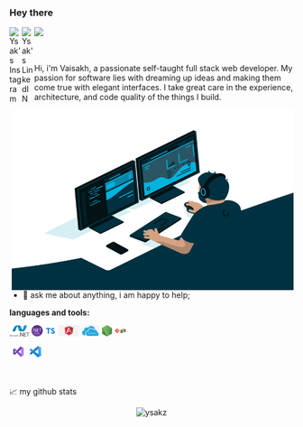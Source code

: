 ### Hey there 
<a href="https://www.instagram.com/ysakz/">
  <img align="left" alt="Ysak's Instagram" width="22px" src="https://raw.githubusercontent.com/hussainweb/hussainweb/main/icons/instagram.png" />
</a>

<a href="https://www.linkedin.com/in/vaisakh-mohanan/">
  <img align="left" alt="Ysak's LinkedIN" width="22px" src="https://raw.githubusercontent.com/peterthehan/peterthehan/master/assets/linkedin.svg" />
</a>

![](https://visitor-badge.glitch.me/badge?page_id=vaisakh-mohanan)

<br />

Hi, i'm Vaisakh, a passionate self-taught full stack web developer. My passion for software lies with dreaming up ideas and making them come true with elegant interfaces. I take great care in the experience, architecture, and code quality of the things I build.


  <img align="right" alt="GIF" src="https://github.com/vaisakh-mohanan/vaisakh-mohanan/blob/e9b72a68b6c0361875dd9321897f8cc5a4a2e979/code.gif" width="500" height="320" />
  
- 💬 ask me about anything, i am happy to help;

**languages and tools:**  


<code><img height="20" src="https://github.com/vaisakh-mohanan/vaisakh-mohanan/blob/7a1ce506dafce22cd10b012f5c0c1688a01192c8/Icons/dot-net-logo-png-3.png"></code>
<code><img height="20" src="https://github.com/vaisakh-mohanan/vaisakh-mohanan/blob/7a1ce506dafce22cd10b012f5c0c1688a01192c8/Icons/NET_Core_Logo.svg.png"></code>
<code><img height="20" src="https://github.com/vaisakh-mohanan/vaisakh-mohanan/blob/7a1ce506dafce22cd10b012f5c0c1688a01192c8/Icons/TS.png"></code>
<code><img height="20" src="https://github.com/vaisakh-mohanan/vaisakh-mohanan/blob/7a1ce506dafce22cd10b012f5c0c1688a01192c8/Icons/angular.png"></code>
<code><img height="20" src="https://github.com/vaisakh-mohanan/vaisakh-mohanan/blob/7a1ce506dafce22cd10b012f5c0c1688a01192c8/Icons/Azure.png"></code>
<code><img height="20" src="https://raw.githubusercontent.com/github/explore/80688e429a7d4ef2fca1e82350fe8e3517d3494d/topics/nodejs/nodejs.png"></code>
<code><img height="20" src="https://raw.githubusercontent.com/github/explore/80688e429a7d4ef2fca1e82350fe8e3517d3494d/topics/git/git.png"></code>

<code><img height="20" src="https://github.com/vaisakh-mohanan/vaisakh-mohanan/blob/b134f9c3fc45b6d1ac6baac4b3ebb6bd1604ba72/Icons/Visual-Studio-Logo.png"></code>
<code><img height="20" src="https://github.com/vaisakh-mohanan/vaisakh-mohanan/blob/b134f9c3fc45b6d1ac6baac4b3ebb6bd1604ba72/Icons/Visual_Studio_Code_1.35_icon.svg.png"></code>


<br /><br />
📈 my github stats
<p align="center"> <img src="https://github-readme-stats.vercel.app/api?username=vaisakh-mohanan&show_icons=true&theme=gotham" alt="ysakz" />




